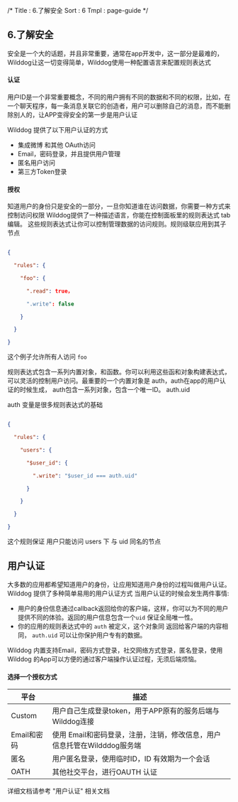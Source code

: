 /*
Title : 6.了解安全
Sort : 6
Tmpl : page-guide
*/



## 6.了解安全
安全是一个大的话题，并且非常重要，通常在app开发中，这一部分是最难的，Wilddog让这一切变得简单，Wilddog使用一种配置语言来配置规则表达式

#### 认证

用户ID是一个非常重要概念，不同的用户拥有不同的数据和不同的权限，比如，在一个聊天程序，每一条消息关联它的创造者，用户可以删除自己的消息，而不能删除别人的，让APP变得安全的第一步是用户认证

Wilddog 提供了以下用户认证的方式
* 集成微博 和其他 OAuth访问
* Email，密码登录，并且提供用户管理
* 匿名用户访问
* 第三方Token登录

#### 授权

知道用户的身份只是安全的一部分，一旦你知道谁在访问数据，你需要一种方式来控制访问权限
Wilddog提供了一种描述语言，你能在控制面板里的规则表达式 tab 编辑。
这些规则表达式让你可以控制管理数据的访问规则。规则级联应用到其子节点

```json

{

  "rules": {

    "foo": {

      ".read": true，

      ".write": false

    }

  }

}

```

这个例子允许所有人访问 `foo`

规则表达式包含一系列内置对象，和函数。你可以利用这些函和对象构建表达式，可以灵活的控制用户访问。最重要的一个内置对象是 auth，auth在app的用户认证的时候生成， auth包含一系列对象，包含一个唯一ID。 auth.uid

auth 变量是很多规则表达式的基础

``` json

{

  "rules": {

    "users": {

      "$user_id": {

        ".write": "$user_id === auth.uid"

      }

    }

  }

}

```


这个规则保证 用户只能访问 users 下 与 uid 同名的节点


## 用户认证

大多数的应用都希望知道用户的身份，让应用知道用户身份的过程叫做用户认证。Wilddog 提供了多种简单易用的用户认证方式
当用户认证的时候会发生两件事情:
* 用户的身份信息通过callback返回给你的客户端，这样，你可以为不同的用户提供不同的体验。返回的用户信息包含一个`uid` 保证全局唯一性。
* 你的应用的规则表达式中的 `auth` 被定义，这个对象同 返回给客户端的内容相同， `auth.uid` 可以让你保护用户专有的数据。

Wilddog 内置支持Email，密码方式登录，社交网络方式登录，匿名登录，使用Wilddog 的App可以方便的通过客户端操作认证过程，无须后端烦恼。

#### 选择一个授权方式

|平台|描述 |
|----|----|
|Custom |用户自己生成登录token，用于APP原有的服务后端与Wilddog连接 |
|Email和密码| 使用 Email和密码登录，注册，注销，修改信息，用户信息托管在Wildddog服务端 |
|匿名 | 用户匿名登录，使用临时ID，ID 有效期为一个会话 |
|OATH | 其他社交平台，进行OAUTH 认证 |


详细文档请参考 "用户认证" 相关文档




